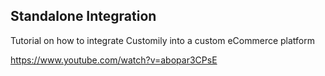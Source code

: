 ## Standalone Integration
Tutorial on how to integrate Customily into a custom eCommerce platform

https://www.youtube.com/watch?v=abopar3CPsE
